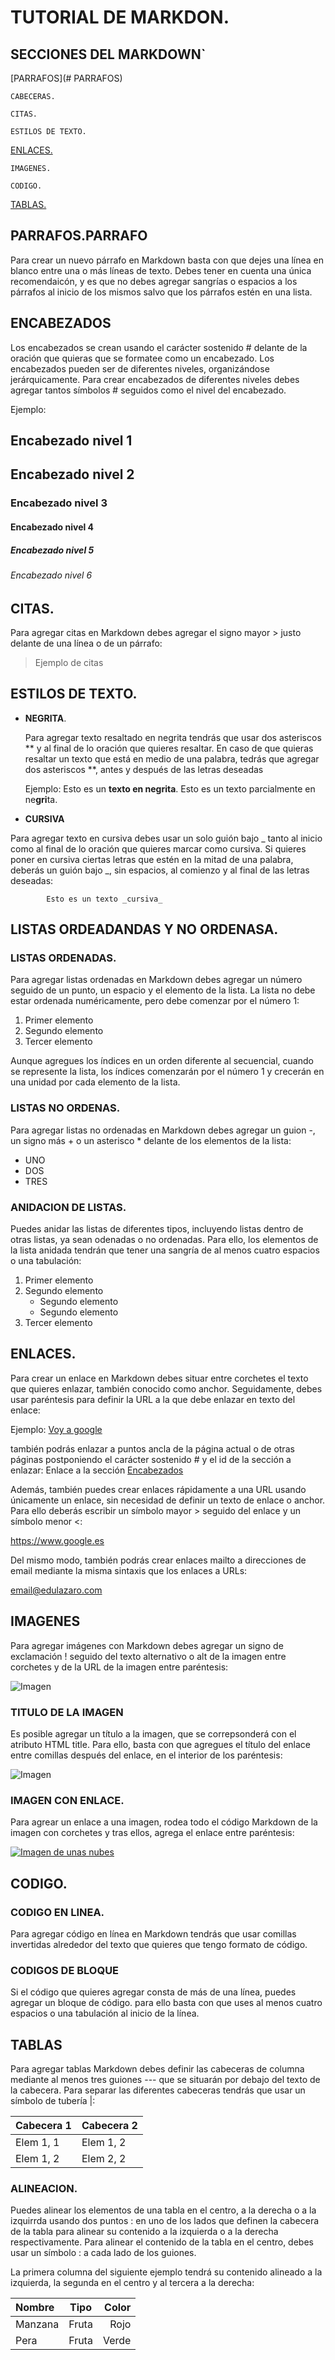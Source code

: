 # TUTORIAL DE MARKDON.
## SECCIONES DEL MARKDOWN`
[PARRAFOS](# PARRAFOS) 

    CABECERAS.

    CITAS.

    ESTILOS DE TEXTO.

[ENLACES.](#ENLACES.)

    IMAGENES.
    
    CODIGO.

[TABLAS.](#TABLAS)





## PARRAFOS.<a name="PARRAFOS">PARRAFO</a>

Para crear un nuevo párrafo en Markdown basta con que dejes una línea en blanco entre una o más líneas de texto.
Debes tener en cuenta una única recomendaicón, y es que no debes agregar sangrías o espacios a los párrafos al inicio
de los mismos salvo que los párrafos estén en una lista.

## ENCABEZADOS
Los encabezados se crean usando el carácter sostenido # delante de la oración que quieras que se formatee como un encabezado. 
Los encabezados pueden ser de diferentes niveles, organizándose jerárquicamente. 
Para crear encabezados de diferentes niveles debes agregar tantos símbolos # seguidos como el nivel del encabezado.

Ejemplo:

## Encabezado nivel 1

## Encabezado nivel 2

### Encabezado nivel 3

#### Encabezado nivel 4

##### Encabezado nivel 5

###### Encabezado nivel 6




## CITAS.

Para agregar citas en Markdown debes agregar el signo mayor > justo delante de una línea o de un párrafo:

> Ejemplo de citas

## ESTILOS DE TEXTO.

* **NEGRITA**.

    Para agregar texto resaltado en negrita tendrás que usar dos asteriscos ** y al final de lo oración que quieres resaltar. En caso de que quieras resaltar un texto que está en medio de una palabra, tedrás que agregar dos asteriscos **, antes y después de las letras deseadas

    Ejemplo:
        Esto es un **texto en negrita**.
        Esto es un texto parcialmente en ne**gri**ta.

       

* **CURSIVA**

Para agregar texto en cursiva debes usar un solo guión bajo _ tanto al inicio como al final de lo oración que quieres marcar como cursiva. Si quieres poner en cursiva ciertas letras que estén en la mitad de una palabra, deberás un guión bajo _, sin espacios, al comienzo y al final de las letras deseadas:

            Esto es un texto _cursiva_ 

## LISTAS ORDEADANDAS Y NO ORDENASA.
### LISTAS ORDENADAS.
Para agregar listas ordenadas en Markdown debes agregar un número seguido de un punto, un espacio y el elemento de la lista. La lista no debe estar ordenada numéricamente, pero debe comenzar por el número 1:

1. Primer elemento
2. Segundo elemento
3. Tercer elemento

Aunque agregues los índices en un orden diferente al secuencial, cuando se represente la lista, los índices comenzarán por el número 1 y crecerán en una unidad por cada elemento de la lista.

### LISTAS NO ORDENAS.
Para agregar listas no ordenadas en Markdown debes agregar un guion -, un signo más + o un asterisco * delante de los elementos de la lista:

* UNO
* DOS
* TRES

### ANIDACION DE LISTAS.
Puedes anidar las listas de diferentes tipos, incluyendo listas dentro de otras listas, ya sean odenadas o no ordenadas. Para ello, los elementos de la lista anidada tendrán que tener una sangría de al menos cuatro espacios o una tabulación:

1. Primer elemento
2. Segundo elemento
    * Segundo elemento
    * Segundo elemento
3. Tercer elemento

## ENLACES.
Para crear un enlace en Markdown debes situar entre corchetes el texto que quieres enlazar, también conocido como anchor. Seguidamente, debes usar paréntesis para definir la URL a la que debe enlazar en texto del enlace:

Ejemplo: [Voy a google](https://www.google.es)

también podrás enlazar a puntos ancla de la página actual o de otras páginas postponiendo el carácter sostenido # y el id de la sección a enlazar:
Enlace a la sección [Encabezados](#ENLACES)

Además, también puedes crear enlaces rápidamente a una URL usando únicamente un enlace, sin necesidad de definir un texto de enlace o anchor. Para ello deberás escribir un símbolo mayor > seguido del enlace y un símbolo menor <:

<https://www.google.es>

Del mismo modo, también podrás crear enlaces mailto a direcciones de email mediante la misma sintaxis que los enlaces a URLs:

<email@edulazaro.com>

## IMAGENES
Para agregar imágenes con Markdown debes agregar un signo de exclamación ! seguido del texto alternativo o alt de la imagen entre corchetes y de la URL de la imagen entre paréntesis:

![Imagen ](/img)


### TITULO DE LA IMAGEN
Es posible agregar un título a la imagen, que se correpsonderá con el atributo HTML title. Para ello, basta con que agregues el título del enlace entre comillas después del enlace, en el interior de los paréntesis:

![Imagen](/img/ "Título del enlace")

### IMAGEN CON ENLACE.
Para agrear un enlace a una imagen, rodea todo el código Markdown de la imagen con corchetes y tras ellos, agrega el enlace entre paréntesis:

[![Imagen de unas nubes](/img/tutorial/imagen-markdown.webp)](/img/tutorial/imagen-markdown.webp)

## CODIGO.

### CODIGO EN LINEA.
Para agregar código en línea en Markdown tendrás que usar comillas invertidas alrededor del texto que quieres que tengo formato de código.

### CODIGOS DE BLOQUE
Si el código que quieres agregar consta de más de una línea, puedes agregar un bloque de código. para ello basta con que uses al menos cuatro espacios o una tabulación al inicio de la línea.

## TABLAS <a name="TABLAS"></a>
Para agregar tablas Markdown debes definir las cabeceras de columna mediante al menos tres guiones --- que se situarán por debajo del texto de la cabecera. Para separar las diferentes cabeceras tendrás que usar un símbolo de tubería |:

| Cabecera 1 | Cabecera 2 |
| ---------- | ---------- |
| Elem 1, 1  | Elem 1, 2  |
| Elem 1, 2  | Elem 2, 2  |

### ALINEACION.
Puedes alinear los elementos de una tabla en el centro, a la derecha o a la izquirrda usando dos puntos : en uno de los lados que definen la cabecera de la tabla para alinear su contenido a la izquierda o a la derecha respectivamente. Para alinear el contenido de la tabla en el centro, debes usar un símbolo : a cada lado de los guiones.

La primera columna del siguiente ejemplo tendrá su contenido alineado a la izquierda, la segunda en el centro y al tercera a la derecha:

| Nombre  | Tipo    | Color |
| :---    |  :----: |  ---: |
| Manzana | Fruta   | Rojo  |
| Pera    | Fruta   | Verde |

